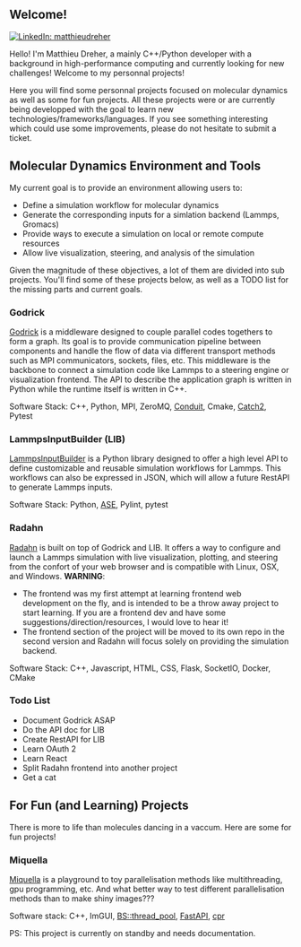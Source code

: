 ## Welcome!

[![LinkedIn: matthieudreher](https://img.shields.io/badge/LinkedIn-0077B5?style=for-the-badge&logo=linkedin&logoColor=white)](https://www.linkedin.com/in/matthieu-dreher)

Hello! I'm Matthieu Dreher, a mainly C++/Python developer with a background in high-performance computing and currently looking for new challenges! Welcome to my personnal projects! 

Here you will find some personnal projects focused on molecular dynamics as well as some for fun projects. 
All these projects were or are currently being developped with the goal to learn new technologies/frameworks/languages. If you see something interesting which could use some improvements, please do not hesitate to submit a ticket.

## Molecular Dynamics Environment and Tools

My current goal is to provide an environment allowing users to:
- Define a simulation workflow for molecular dynamics
- Generate the corresponding inputs for a simlation backend (Lammps, Gromacs)
- Provide ways to execute a simulation on local or remote compute resources
- Allow live visualization, steering, and analysis of the simulation
  
Given the magnitude of these objectives, a lot of them are divided into sub projects. You'll find some of these projects below, as well as a TODO list for the missing parts and current goals.

### Godrick

[Godrick](https://github.com/madreher/Godrick) is a middleware designed to couple parallel codes togethers to form a graph. Its goal is to provide communication pipeline between components and handle the flow of data via different transport methods such as MPI communicators, sockets, files, etc.
This middleware is the backbone to connect a simulation code like Lammps to a steering engine or visualization frontend. The API to describe the application graph is written in Python while the runtime itself is written in C++.

Software Stack: C++, Python, MPI, ZeroMQ, [Conduit](https://llnl-conduit.readthedocs.io/en/latest/index.html), Cmake, [Catch2](https://github.com/catchorg/Catch2), Pytest

### LammpsInputBuilder (LIB)

[LammpsInputBuilder](https://github.com/madreher/LammpsInputBuilder) is a Python library designed to offer a high level API to define customizable and reusable simulation workflows for Lammps. This workflows can also be expressed in JSON, which will allow a future RestAPI to generate Lammps inputs.

Software Stack: Python, [ASE](https://wiki.fysik.dtu.dk/ase/), Pylint, pytest

### Radahn 

[Radahn](https://github.com/madreher/radahn) is built on top of Godrick and LIB. It offers a way to configure and launch a Lammps simulation with live visualization, plotting, and steering from the confort of your web browser and is compatible with Linux, OSX, and Windows. 
**WARNING**: 
- The frontend was my first attempt at learning frontend web development on the fly, and is intended to be a throw away project to start learning. If you are a frontend dev and have some suggestions/direction/resources, I would love to hear it!
- The frontend section of the project will be moved to its own repo in the second version and Radahn will focus solely on providing the simulation backend.

Software Stack: C++, Javascript, HTML, CSS, Flask, SocketIO, Docker, CMake 

### Todo List
- Document Godrick ASAP
- Do the API doc for LIB
- Create RestAPI for LIB
- Learn OAuth 2
- Learn React
- Split Radahn frontend into another project
- Get a cat

## For Fun (and Learning) Projects

There is more to life than molecules dancing in a vaccum. Here are some for fun projects!

### Miquella 

[Miquella](https://github.com/madreher/miquella) is a playground to toy parallelisation methods like multithreading, gpu programming, etc. And what better way to test different parallelisation methods than to make shiny images???

Software stack: C++, ImGUI, [BS::thread_pool](https://github.com/bshoshany/thread-pool), [FastAPI](https://fastapi.tiangolo.com/), [cpr](https://github.com/libcpr/cpr)

PS: This project is currently on standby and needs documentation.




<!--
**madreher/madreher** is a ✨ _special_ ✨ repository because its `README.md` (this file) appears on your GitHub profile.

Here are some ideas to get you started:

- 🔭 I’m currently working on ...
- 🌱 I’m currently learning ...
- 👯 I’m looking to collaborate on ...
- 🤔 I’m looking for help with ...
- 💬 Ask me about ...
- 📫 How to reach me: ...
- 😄 Pronouns: ...
- ⚡ Fun fact: ...
-->
